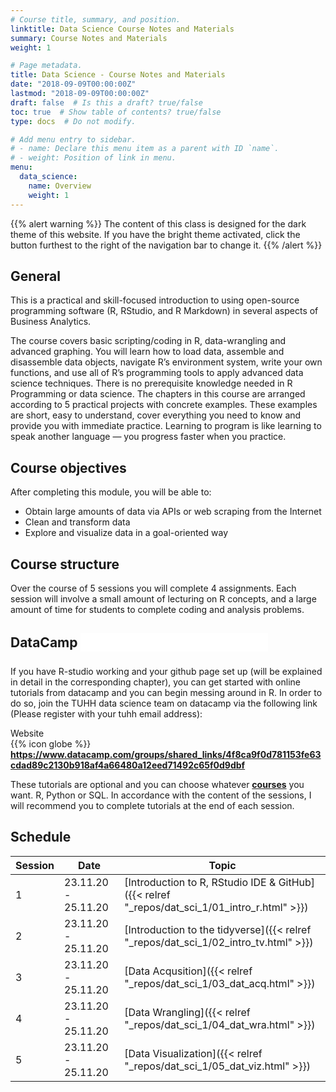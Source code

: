 ```yaml
---
# Course title, summary, and position.
linktitle: Data Science Course Notes and Materials
summary: Course Notes and Materials
weight: 1

# Page metadata.
title: Data Science - Course Notes and Materials
date: "2018-09-09T00:00:00Z"
lastmod: "2018-09-09T00:00:00Z"
draft: false  # Is this a draft? true/false
toc: true  # Show table of contents? true/false
type: docs  # Do not modify.

# Add menu entry to sidebar.
# - name: Declare this menu item as a parent with ID `name`.
# - weight: Position of link in menu.
menu:
  data_science:
    name: Overview
    weight: 1
---
```


{{% alert warning %}}
The content of this class is designed for the dark theme of this website. If you have the bright theme activated, click the button furthest to the right of the navigation bar to change it.
{{% /alert %}}


## General
 
This is a practical and skill-focused introduction to using open-source programming software (R, RStudio, and R Markdown) in several aspects of Business Analytics. 

The course covers basic scripting/coding in R, data-wrangling and advanced graphing. You will learn how to load data, assemble and disassemble data objects, navigate R’s environment system, write your own functions, and use all of R’s programming tools to apply advanced data science techniques. There is no prerequisite knowledge needed in R Programming or data science. The chapters in this course are arranged according to 5 practical projects with concrete examples. These examples are short, easy to understand, cover everything you need to know and provide you with immediate practice. Learning to program is like learning to speak another language — you progress faster when you practice.

## Course objectives

After completing this module, you will be able to:

* Obtain large amounts of data via APIs or web scraping from the Internet
* Clean and transform data
* Explore and visualize data in a goal-oriented way

## Course structure

Over the course of 5 sessions you will complete 4 assignments. Each session will involve a small amount of lecturing on R concepts, and a large amount of time for students to complete coding and analysis problems.


## DataCamp <embed src="../../img/icons//datacamp.svg" align="center" height="30px" style="padding:0px 5px 5px 0px">

If you have R-studio working and your github page set up (will be explained in detail in the corresponding chapter), you can get started with online tutorials from datacamp and you can begin messing around in R. In order to do so, join the TUHH data science team on datacamp via the following link (Please register with your tuhh email address):

<!-- DOWNLOADBOX -->
<div id="header">Website</div>
<div id="container">
  <div id="first">{{% icon globe %}}</div>
  <div id="second"><a href="https://www.datacamp.com/groups/shared_links/4f8ca9f0d781153fe63cdad89c2130b918af4a66480a12eed71492c65f0d9dbf" target="_blank"><b>https://www.datacamp.com/groups/shared_links/4f8ca9f0d781153fe63cdad89c2130b918af4a66480a12eed71492c65f0d9dbf</b></a></div>
  <div id="clear"></div>
</div>

These tutorials are optional and you can choose whatever <a href="https://learn.datacamp.com/courses" target="_blank"><b>courses</b></a> you want. R, Python or SQL. In accordance with the content of the sessions, I will recommend you to complete tutorials at the end of each session.

## Schedule

| Session | Date | Topic |
| --- | --- | --- |
| 1 | 23.11.20 - 25.11.20 | [Introduction to R, RStudio IDE & GitHub]({{< relref "_repos/dat_sci_1/01_intro_r.html" >}}) |
| 2 | 23.11.20 - 25.11.20 | [Introduction to the tidyverse]({{< relref "_repos/dat_sci_1/02_intro_tv.html" >}}) |
| 3 | 23.11.20 - 25.11.20 | [Data Acqusition]({{< relref "_repos/dat_sci_1/03_dat_acq.html" >}}) |
| 4 | 23.11.20 - 25.11.20 | [Data Wrangling]({{< relref "_repos/dat_sci_1/04_dat_wra.html" >}}) |
| 5 | 23.11.20 - 25.11.20 | [Data Visualization]({{< relref "_repos/dat_sci_1/05_dat_viz.html" >}}) |
